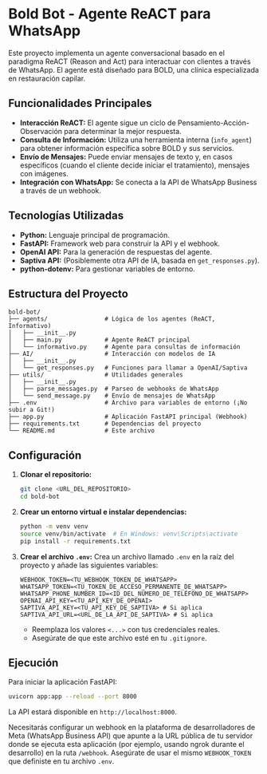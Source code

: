 # Bold Bot - Agente ReACT para WhatsApp

Este proyecto implementa un agente conversacional basado en el paradigma ReACT (Reason and Act) para interactuar con clientes a través de WhatsApp. El agente está diseñado para BOLD, una clínica especializada en restauración capilar.

## Funcionalidades Principales

- **Interacción ReACT:** El agente sigue un ciclo de Pensamiento-Acción-Observación para determinar la mejor respuesta.
- **Consulta de Información:** Utiliza una herramienta interna (`info_agent`) para obtener información específica sobre BOLD y sus servicios.
- **Envío de Mensajes:** Puede enviar mensajes de texto y, en casos específicos (cuando el cliente decide iniciar el tratamiento), mensajes con imágenes.
- **Integración con WhatsApp:** Se conecta a la API de WhatsApp Business a través de un webhook.

## Tecnologías Utilizadas

- **Python:** Lenguaje principal de programación.
- **FastAPI:** Framework web para construir la API y el webhook.
- **OpenAI API:** Para la generación de respuestas del agente.
- **Saptiva API:** (Posiblemente otra API de IA, basada en `get_responses.py`).
- **python-dotenv:** Para gestionar variables de entorno.

## Estructura del Proyecto

```
bold-bot/
├── agents/                # Lógica de los agentes (ReACT, Informativo)
│   ├── __init__.py
│   ├── main.py            # Agente ReACT principal
│   └── informativo.py     # Agente para consultas de información
├── AI/                    # Interacción con modelos de IA
│   ├── __init__.py
│   └── get_responses.py   # Funciones para llamar a OpenAI/Saptiva
├── utils/                 # Utilidades generales
│   ├── __init__.py
│   ├── parse_messages.py  # Parseo de webhooks de WhatsApp
│   └── send_message.py    # Envío de mensajes de WhatsApp
├── .env                   # Archivo para variables de entorno (¡No subir a Git!)
├── app.py                 # Aplicación FastAPI principal (Webhook)
├── requirements.txt       # Dependencias del proyecto
└── README.md              # Este archivo
```

## Configuración

1.  **Clonar el repositorio:**
    ```bash
    git clone <URL_DEL_REPOSITORIO>
    cd bold-bot
    ```

2.  **Crear un entorno virtual e instalar dependencias:**
    ```bash
    python -m venv venv
    source venv/bin/activate  # En Windows: venv\Scripts\activate
    pip install -r requirements.txt
    ```

3.  **Crear el archivo `.env`:**
    Crea un archivo llamado `.env` en la raíz del proyecto y añade las siguientes variables:
    ```env
    WEBHOOK_TOKEN=<TU_WEBHOOK_TOKEN_DE_WHATSAPP>
    WHATSAPP_TOKEN=<TU_TOKEN_DE_ACCESO_PERMANENTE_DE_WHATSAPP>
    WHATSAPP_PHONE_NUMBER_ID=<ID_DEL_NÚMERO_DE_TELÉFONO_DE_WHATSAPP>
    OPENAI_API_KEY=<TU_API_KEY_DE_OPENAI>
    SAPTIVA_API_KEY=<TU_API_KEY_DE_SAPTIVA> # Si aplica
    SAPTIVA_API_URL=<URL_DE_LA_API_DE_SAPTIVA> # Si aplica
    ```
    - Reemplaza los valores `<...>` con tus credenciales reales.
    - Asegúrate de que este archivo esté en tu `.gitignore`.

## Ejecución

Para iniciar la aplicación FastAPI:

```bash
uvicorn app:app --reload --port 8000
```

La API estará disponible en `http://localhost:8000`.

Necesitarás configurar un webhook en la plataforma de desarrolladores de Meta (WhatsApp Business API) que apunte a la URL pública de tu servidor donde se ejecuta esta aplicación (por ejemplo, usando ngrok durante el desarrollo) en la ruta `/webhook`. Asegúrate de usar el mismo `WEBHOOK_TOKEN` que definiste en tu archivo `.env`.